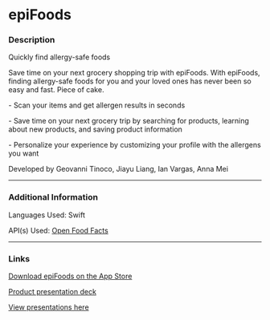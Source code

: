 <h1>epiFoods</h1>

<h3>Description</h3>

<p> Quickly find allergy-safe foods </p>

<p>Save time on your next grocery shopping trip with epiFoods. With epiFoods, finding allergy-safe foods for you and your loved ones has never been so easy and fast. Piece of cake.</p>

<p>- Scan your items and get allergen results in seconds </p>

<p>- Save time on your next grocery trip by searching for products, learning about new products, and saving product information </p>

<p>- Personalize your experience by customizing your profile with the allergens you want </p>

<p>Developed by Geovanni Tinoco, Jiayu Liang, Ian Vargas, Anna Mei</p>

<hr>

<h3>Additional Information</h3>

<p> Languages Used: Swift </p>

<p> API(s) Used: <a href="https://world.openfoodfacts.org/">Open Food Facts</a> </p>

<hr>

<h3>Links</h3>

<a href="https://apps.apple.com/us/app/epifoods/id1658194725?ign-itscg=30200&ign-itsct=apps_box_badge">Download epiFoods on the App Store</a>

<a href="https://www.eccchicago.org/uploads/1/1/8/4/118490758/epifoods-productlaunch2022.pdf">Product presentation deck</a>

<a href="https://www.eccchicago.org/2022-app-accelerator.html#epifoods">View presentations here</a>
